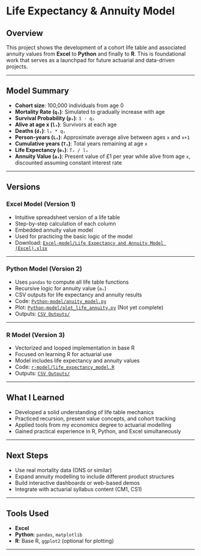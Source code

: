 # Life Expectancy & Annuity Model

## Overview

This project shows the development of a cohort life table and associated annuity values from **Excel** to **Python** and finally to **R**.
This is foundational work that serves as a launchpad for future actuarial and data-driven projects.

---

## Model Summary

- **Cohort size**: 100,000 individuals from age 0  
- **Mortality Rate (`qₓ`)**: Simulated to gradually increase with age  
- **Survival Probability (`pₓ`)**: `1 - qₓ`  
- **Alive at age x (`lₓ`)**: Survivors at each age  
- **Deaths (`dₓ`)**: `lₓ * qₓ`  
- **Person-years (`Lₓ`)**: Approximate average alive between ages `x` and `x+1`  
- **Cumulative years (`Tₓ`)**: Total years remaining at age `x`  
- **Life Expectancy (`eₓ`)**: `Tₓ / lₓ`  
- **Annuity Value (`aₓ`)**: Present value of £1 per year while alive from age `x`, discounted assuming constant interest rate

---

## Versions

### Excel Model (Version 1)

- Intuitive spreadsheet version of a life table  
- Step-by-step calculation of each column  
- Embedded annuity value model
- Used for practicing the basic logic of the model  
- Download: [`Excel-model/Life Expectancy and Annuity Model (Excel).xlsx`](./Excel-model/Life%20Expectancy%20and%20Annuity%20Model%20(Excel).xlsx)

---

### Python Model (Version 2)

- Uses `pandas` to compute all life table functions  
- Recursive logic for annuity value (`aₓ`)  
- CSV outputs for life expectancy and annuity results  
- Code: [`Python-model/anuity_model.py`](./Python-model/anuity_model.py)  
- Plot: [`Python-model/plot_life_annuity.py`](./Python-model/plot_life_annuity.py)  (Not yet complete)
- Outputs: [`CSV Outputs/`](./CSV%20Outputs/)

---

### R Model (Version 3)

- Vectorized and looped implementation in base R  
- Focused on learning R for actuarial use  
- Model includes life expectancy and annuity values  
- Code: [`r-model/life_expectancy_model.R`](./r-model/life_expectancy_model.R)
- Outputs: [`CSV Outputs/`](./CSV%20Outputs/)

---

## What I Learned

- Developed a solid understanding of life table mechanics  
- Practiced recursion, present value concepts, and cohort tracking  
- Applied tools from my economics degree to actuarial modelling  
- Gained practical experience in R, Python, and Excel simultaneously  

---

## Next Steps

- Use real mortality data (ONS or similar)  
- Expand annuity modelling to include different product structures  
- Build interactive dashboards or web-based demos  
- Integrate with actuarial syllabus content (CM1, CS1)  

---

## Tools Used

- **Excel**  
- **Python**: `pandas`, `matplotlib`  
- **R**: Base R, `ggplot2` (optional for plotting)  

---
